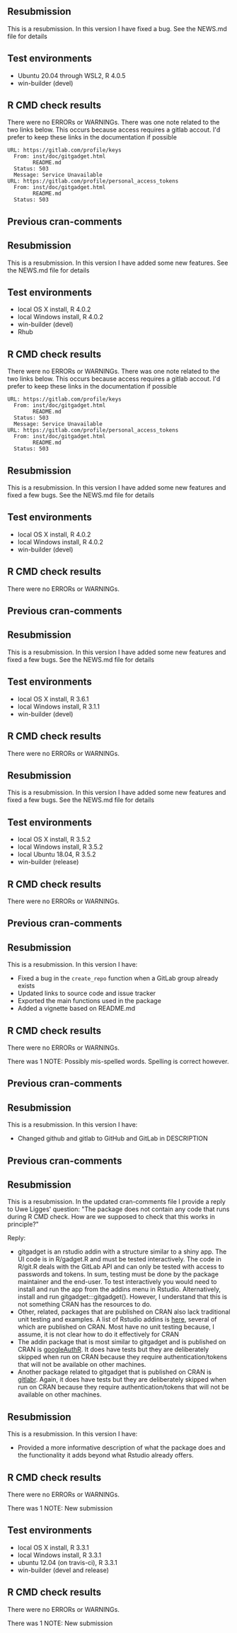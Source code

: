 ## Resubmission

This is a resubmission. In this version I have fixed a bug. See the NEWS.md file for details

## Test environments

* Ubuntu 20.04 through WSL2, R 4.0.5
* win-builder (devel)

## R CMD check results

There were no ERRORs or WARNINGs. There was one note related to the two links below. This occurs because access requires a gitlab accout. I'd prefer to keep these links in the documentation if possible

```
URL: https://gitlab.com/profile/keys
  From: inst/doc/gitgadget.html
        README.md
  Status: 503
  Message: Service Unavailable
URL: https://gitlab.com/profile/personal_access_tokens
  From: inst/doc/gitgadget.html
        README.md
  Status: 503
```

## Previous cran-comments

## Resubmission

This is a resubmission. In this version I have added some new features. See the NEWS.md file for details

## Test environments

* local OS X install, R 4.0.2
* local Windows install, R 4.0.2
* win-builder (devel)
* Rhub

## R CMD check results

There were no ERRORs or WARNINGs. There was one note related to the two links below. This occurs because access requires a gitlab accout. I'd prefer to keep these links in the documentation if possible

```
URL: https://gitlab.com/profile/keys
  From: inst/doc/gitgadget.html
        README.md
  Status: 503
  Message: Service Unavailable
URL: https://gitlab.com/profile/personal_access_tokens
  From: inst/doc/gitgadget.html
        README.md
  Status: 503
```

## Resubmission

This is a resubmission. In this version I have added some new features and fixed a few bugs. See the NEWS.md file for details

## Test environments

* local OS X install, R 4.0.2
* local Windows install, R 4.0.2
* win-builder (devel)

## R CMD check results

There were no ERRORs or WARNINGs.

## Previous cran-comments

## Resubmission

This is a resubmission. In this version I have added some new features and fixed a few bugs. See the NEWS.md file for details

## Test environments

* local OS X install, R 3.6.1
* local Windows install, R 3.1.1
* win-builder (devel)

## R CMD check results

There were no ERRORs or WARNINGs.


## Resubmission

This is a resubmission. In this version I have added some new features and fixed a few bugs. See the NEWS.md file for details

## Test environments

* local OS X install, R 3.5.2
* local Windows install, R 3.5.2
* local Ubuntu 18.04, R 3.5.2
* win-builder (release)

## R CMD check results

There were no ERRORs or WARNINGs.

## Previous cran-comments

## Resubmission

This is a resubmission. In this version I have:

- Fixed a bug in the `create_repo` function when a GitLab group already exists
- Updated links to source code and issue tracker
- Exported the main functions used in the package
- Added a vignette based on README.md

## R CMD check results

There were no ERRORs or WARNINGs.

There was 1 NOTE: Possibly mis-spelled words. Spelling is correct however.

## Previous cran-comments

## Resubmission

This is a resubmission. In this version I have:

* Changed github and gitlab to GitHub and GitLab in DESCRIPTION

## Previous cran-comments

## Resubmission

This is a resubmission. In the updated cran-comments file I provide a reply to Uwe Ligges' question: "The package does not contain any code that runs during R CMD check. How are we supposed to check that this works in principle?"

Reply:

* gitgadget is an rstudio addin with a structure similar to a shiny app. The UI code is in R/gadget.R and must be tested interactively. The code in R/git.R deals with the GitLab API and can only be tested with access to passwords and tokens. In sum, testing must be done by the package maintainer and the end-user. To test interactively you would need to install and run the app from the addins menu in Rstudio. Alternatively, install and run gitgadget:::gitgadget(). However, I understand that this is not something CRAN has the resources to do.
* Other, related, packages that are published on CRAN also lack traditional unit testing and examples. A list of Rstudio addins is [here](https://github.com/daattali/addinslist), several of which are published on CRAN. Most have no unit testing because, I assume, it is not clear how to do it effectively for CRAN
* The addin package that is most similar to gitgadget and is published on CRAN is [googleAuthR](https://github.com/MarkEdmondson1234/googleAuthR). It does have tests but they are deliberately skipped when run on CRAN because they require authentication/tokens that will not be available on other machines.
* Another package related to gitgadget that is published on CRAN is [gitlabr](https://cran.r-project.org/web/packages/gitlabr/index.html). Again, it does have tests but they are deliberately skipped when run on CRAN because they require authentication/tokens that will not be available on other machines.

## Resubmission
This is a resubmission. In this version I have:

* Provided a more informative description of what the package does and the functionality it adds beyond what Rstudio already offers.

## R CMD check results
There were no ERRORs or WARNINGs.

There was 1 NOTE: New submission

## Test environments
* local OS X install, R 3.3.1
* local Windows install, R 3.3.1
* ubuntu 12.04 (on travis-ci), R 3.3.1
* win-builder (devel and release)

## R CMD check results
There were no ERRORs or WARNINGs.

There was 1 NOTE: New submission

